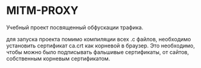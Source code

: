 # MITM-PROXY

Учебный проект посвященный обфускации трафика. 

для запуска проекта помимо компиляции всех .с файлов, необходимо установить сертификат ca.crt как корневой в браузер.
Это необходимо, чтобы можно было подписывать фальшивые сертификаты, от сайтов, собственным корневым сертификатом.
